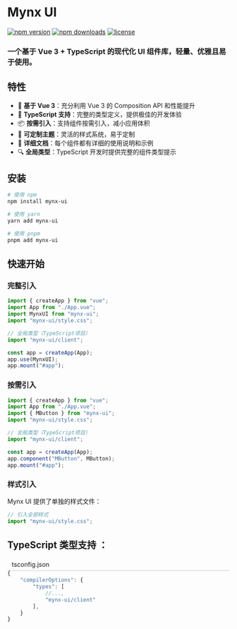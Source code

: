 # Mynx UI

<div class="header-tip">

[![npm version](https://img.shields.io/npm/v/mynx-ui.svg)](https://www.npmjs.com/package/mynx-ui)
[![npm downloads](https://img.shields.io/npm/dm/mynx-ui.svg)](https://www.npmjs.com/package/mynx-ui)
[![license](https://img.shields.io/npm/l/mynx-ui.svg)](https://github.com/yourusername/mynx-ui/blob/main/LICENSE)

</div>

### 一个基于 Vue 3 + TypeScript 的现代化 UI 组件库，轻量、优雅且易于使用。

## 特性

- 🚀 **基于 Vue 3**：充分利用 Vue 3 的 Composition API 和性能提升
- 🔨 **TypeScript 支持**：完整的类型定义，提供极佳的开发体验
- 📦 **按需引入**：支持组件按需引入，减小应用体积
- 🎨 **可定制主题**：灵活的样式系统，易于定制
- 📃 **详细文档**：每个组件都有详细的使用说明和示例
- 🔍 **全局类型**：TypeScript 开发时提供完整的组件类型提示

## 安装

```bash
# 使用 npm
npm install mynx-ui

# 使用 yarn
yarn add mynx-ui

# 使用 pnpm
pnpm add mynx-ui
```

## 快速开始

### 完整引入

```typescript
import { createApp } from "vue";
import App from "./App.vue";
import MynxUI from "mynx-ui";
import "mynx-ui/style.css";

// 全局类型（TypeScript项目）
import "mynx-ui/client";

const app = createApp(App);
app.use(MynxUI);
app.mount("#app");
```

### 按需引入

```typescript
import { createApp } from "vue";
import App from "./App.vue";
import { MButton } from "mynx-ui";
import "mynx-ui/style.css";

// 全局类型（TypeScript项目）
import "mynx-ui/client";

const app = createApp(App);
app.component("MButton", MButton);
app.mount("#app");
```

### 样式引入

Mynx UI 提供了单独的样式文件：

```typescript
// 引入全部样式
import "mynx-ui/style.css";
```

## TypeScript 类型支持 ：

<div style="background:var(--vp-code-block-bg);margin-bottom:-15px;border-bottom:1px solid #ccc; padding:5px 10px"> tsconfig.json</div>

```ts
{
    "compilerOptions": {
        "types": [
            //...,
            "mynx-ui/client"
        ],
    }
}
```

<style>
    .header-tip{
        a{
            display:inline-block;
        }
    }
</style>
